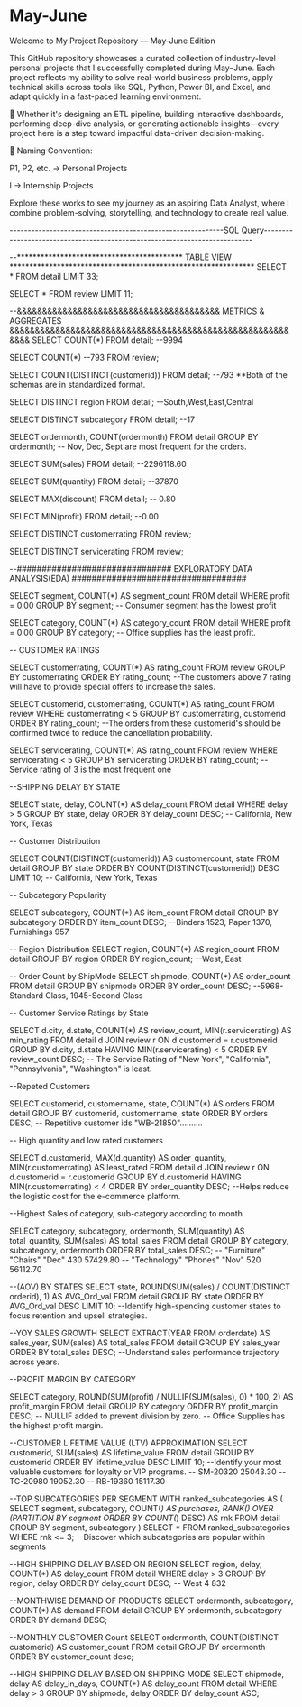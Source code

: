 # May-June

Welcome to My Project Repository — May-June Edition

This GitHub repository showcases a curated collection of industry-level personal projects that I successfully completed during May–June. Each project reflects my ability to solve real-world business problems, apply technical skills across tools like SQL, Python, Power BI, and Excel, and adapt quickly in a fast-paced learning environment.

🧠 Whether it's designing an ETL pipeline, building interactive dashboards, performing deep-dive analysis, or generating actionable insights—every project here is a step toward impactful data-driven decision-making.

🔖 Naming Convention:

P1, P2, etc. → Personal Projects

I → Internship Projects

Explore these works to see my journey as an aspiring Data Analyst, where I combine problem-solving, storytelling, and technology to create real value.


-----------------------------------------------------------SQL Query---------------------------------------------------------------------------

--****************************************** TABLE VIEW **************************************************************
SELECT *
FROM detail
LIMIT 33;

SELECT *
FROM review
LIMIT 11;

--&&&&&&&&&&&&&&&&&&&&&&&&&&&&&&&&&&&&&&&& METRICS & AGGREGATES &&&&&&&&&&&&&&&&&&&&&&&&&&&&&&&&&&&&&&&&&&&&&&&&&&&&&&&&&&&
SELECT COUNT(*)
FROM detail; --9994

SELECT COUNT(*) --793
FROM review;

SELECT COUNT(DISTINCT(customerid))
FROM detail;    --793 **Both of the schemas are in standardized format.

SELECT DISTINCT region FROM detail;
--South,West,East,Central

SELECT DISTINCT subcategory FROM detail;
--17

SELECT ordermonth, COUNT(ordermonth)
FROM detail
GROUP BY ordermonth;
-- Nov, Dec, Sept are most frequent for the orders.

SELECT SUM(sales) FROM detail;
--2296118.60

SELECT SUM(quantity) FROM detail;
--37870

SELECT MAX(discount) FROM detail;
-- 0.80

SELECT MIN(profit) FROM detail;
--0.00

SELECT DISTINCT customerrating FROM review;

SELECT DISTINCT servicerating FROM review;

--############################### EXPLORATORY DATA ANALYSIS(EDA) ###################################

SELECT segment, COUNT(*) AS segment_count
FROM detail
WHERE profit = 0.00
GROUP BY segment;
-- Consumer segment has the lowest profit

SELECT category, COUNT(*) AS category_count
FROM detail
WHERE profit = 0.00
GROUP BY category;
-- Office supplies has the least profit.

-- CUSTOMER RATINGS

SELECT customerrating, COUNT(*) AS rating_count
FROM review
GROUP BY customerrating
ORDER BY rating_count;
--The customers above 7 rating will have to provide special offers to increase the sales.

SELECT customerid, customerrating, COUNT(*) AS rating_count
FROM review
WHERE customerrating < 5
GROUP BY customerrating, customerid
ORDER BY rating_count;
--The orders from these customerid's should be confirmed twice to reduce the cancellation probability.

SELECT servicerating, COUNT(*) AS rating_count
FROM review
WHERE servicerating < 5
GROUP BY servicerating
ORDER BY rating_count;
--Service rating of 3 is the most frequent one

--SHIPPING DELAY BY STATE

SELECT state, delay, COUNT(*) AS delay_count
FROM detail
WHERE delay > 5
GROUP BY state, delay
ORDER BY delay_count DESC;
-- California, New York, Texas

-- Customer Distribution

SELECT COUNT(DISTINCT(customerid)) AS customercount, state
FROM detail
GROUP BY state
ORDER BY COUNT(DISTINCT(customerid)) DESC
LIMIT 10;
-- California, New York, Texas

-- Subcategory Popularity

SELECT subcategory, COUNT(*) AS item_count
FROM detail
GROUP BY subcategory
ORDER BY item_count DESC;
--Binders 1523, Paper 1370, Furnishings 957


-- Region Distribution
SELECT region, COUNT(*) AS region_count
FROM detail
GROUP BY region
ORDER BY region_count;
--West, East


-- Order Count by ShipMode
SELECT shipmode, COUNT(*) AS order_count
FROM detail
GROUP BY shipmode
ORDER BY order_count DESC;
--5968-Standard Class, 1945-Second Class

-- Customer Service Ratings by State

SELECT d.city, d.state, COUNT(*) AS review_count, MIN(r.servicerating) AS min_rating
FROM detail d
JOIN review r ON d.customerid = r.customerid
GROUP BY d.city, d.state
HAVING MIN(r.servicerating) < 5
ORDER BY review_count DESC;
-- The Service Rating of "New York", "California", "Pennsylvania", "Washington" is least.

--Repeted Customers

SELECT customerid, customername, state, COUNT(*) AS orders
FROM detail
GROUP BY customerid, customername, state
ORDER BY orders DESC;
-- Repetitive customer ids "WB-21850"..........

-- High quantity and low rated customers

SELECT d.customerid, MAX(d.quantity) AS order_quantity, MIN(r.customerrating) AS least_rated
FROM detail d
JOIN review r ON d.customerid = r.customerid
GROUP BY d.customerid
HAVING MIN(r.customerrating) < 4
ORDER BY order_quantity DESC;
--Helps reduce the logistic cost for the e-commerce platform.

--Highest Sales of category, sub-category according to month

SELECT category, subcategory, ordermonth,
       SUM(quantity) AS total_quantity, SUM(sales) AS total_sales
FROM detail
GROUP BY category, subcategory, ordermonth
ORDER BY total_sales DESC;
-- "Furniture"	"Chairs"	"Dec"	430	57429.80
-- "Technology"	"Phones"	"Nov"	520	56112.70
 

--(AOV) BY STATES
SELECT state, ROUND(SUM(sales) / COUNT(DISTINCT orderid), 1) AS AVG_Ord_val
FROM detail
GROUP BY state
ORDER BY AVG_Ord_val DESC
LIMIT 10;
--Identify high-spending customer states to focus retention and upsell strategies.

--YOY SALES GROWTH
SELECT EXTRACT(YEAR FROM orderdate) AS sales_year, SUM(sales) AS total_sales
FROM detail
GROUP BY sales_year
ORDER BY total_sales DESC;
--Understand sales performance trajectory across years.

--PROFIT MARGIN BY CATEGORY

SELECT category,
       ROUND(SUM(profit) / NULLIF(SUM(sales), 0) * 100, 2) AS profit_margin
FROM detail
GROUP BY category
ORDER BY profit_margin DESC;
-- NULLIF added to prevent division by zero.
-- Office Supplies has the highest profit margin.

--CUSTOMER LIFETIME VALUE (LTV) APPROXIMATION
SELECT customerid, SUM(sales) AS lifetime_value
FROM detail
GROUP BY customerid
ORDER BY lifetime_value DESC
LIMIT 10;
--Identify your most valuable customers for loyalty or VIP programs.
-- SM-20320	25043.30
-- TC-20980	19052.30
-- RB-19360	15117.30


--TOP SUBCATEGORIES PER SEGMENT
WITH ranked_subcategories AS (
  SELECT segment, subcategory, COUNT(*) AS purchases,
         RANK() OVER (PARTITION BY segment ORDER BY COUNT(*) DESC) AS rnk
  FROM detail
  GROUP BY segment, subcategory
)
SELECT * FROM ranked_subcategories
WHERE rnk <= 3;
--Discover which subcategories are popular within segments

--HIGH SHIPPING DELAY BASED ON REGION
SELECT region, delay, COUNT(*) AS delay_count
FROM detail
WHERE delay > 3
GROUP BY region, delay
ORDER BY delay_count DESC;
-- West	4 832

--MONTHWISE DEMAND OF PRODUCTS
SELECT ordermonth, subcategory, COUNT(*) AS demand
FROM detail
GROUP BY ordermonth, subcategory
ORDER BY demand DESC;

--MONTHLY CUSTOMER Count
SELECT ordermonth, COUNT(DISTINCT customerid) AS customer_count
FROM detail
GROUP BY ordermonth
ORDER BY customer_count desc;

--HIGH SHIPPING DELAY BASED ON SHIPPING MODE
SELECT shipmode, delay AS delay_in_days, COUNT(*) AS delay_count
FROM detail
WHERE delay > 3
GROUP BY shipmode, delay
ORDER BY delay_count ASC;






